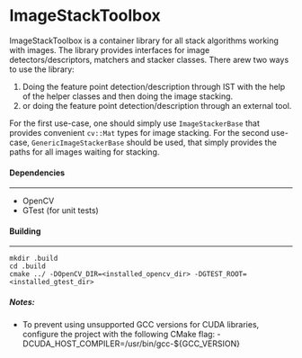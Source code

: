 ImageStackToolbox
=================

ImageStackToolbox is a container library for all stack algorithms working with images. The library provides interfaces for image detectors/descriptors, matchers and stacker classes.
There arew two ways to use the library:
 1. Doing the feature point detection/description through IST with the help of the helper classes and then doing the image stacking. 
 2. or doing the feature point detection/description through an external tool.

For the first use-case, one should simply use `ImageStackerBase` that provides convenient `cv::Mat` types for image stacking. For the second use-case, `GenericImageStackerBase` should be used, that simply provides the paths for all images waiting for stacking.

#### Dependencies
------------
 - OpenCV
 - GTest (for unit tests)

#### Building
------------
```
mkdir .build
cd .build
cmake ../ -DOpenCV_DIR=<installed_opencv_dir> -DGTEST_ROOT=<installed_gtest_dir>
```

##### Notes:
 - To prevent using unsupported GCC versions for CUDA libraries, configure the project with the following CMake flag:
-DCUDA_HOST_COMPILER=/usr/bin/gcc-${GCC_VERSION}
